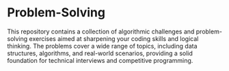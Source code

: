 # Problem-Solving
This repository contains a collection of algorithmic challenges and problem-solving exercises aimed at sharpening your coding skills and logical thinking. The problems cover a wide range of topics, including data structures, algorithms, and real-world scenarios, providing a solid foundation for technical interviews and competitive programming.
